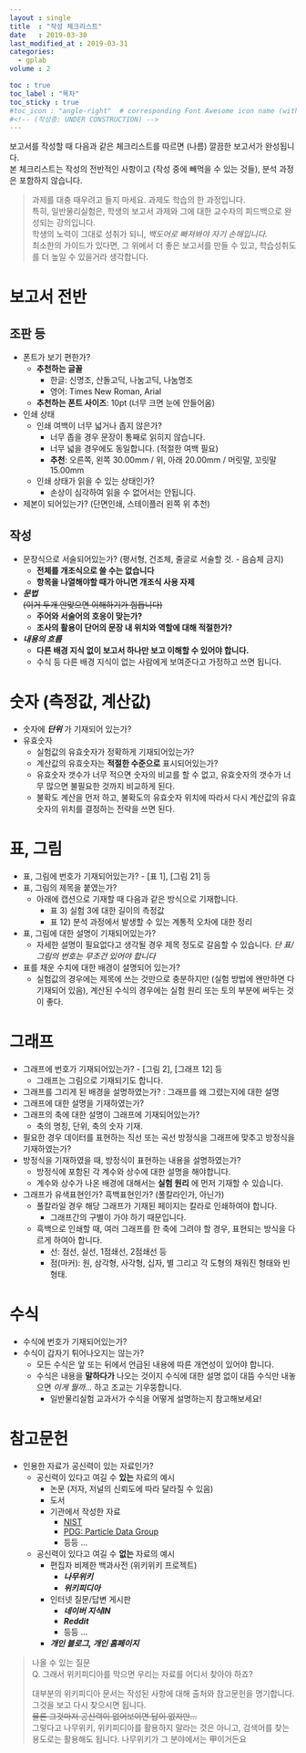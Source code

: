 ```yaml
---
layout : single
title  : "작성 체크리스트"
date   : 2019-03-30
last_modified_at : 2019-03-31
categories:
  - gplab
volume : 2

toc : true
toc_label : "목차"
toc_sticky : true
#toc_icon : "angle-right"  # corresponding Font Awesome icon name (without fa prefix) -->
#<!-- (작성중: UNDER CONSTRUCTION) -->
---
```


보고서를 작성할 때 다음과 같은 체크리스트를 따르면 (나름) 깔끔한 보고서가 완성됩니다.  
본 체크리스트는 작성의 전반적인 사항이고 (작성 중에 빼먹을 수 있는 것들), 분석 과정은 포함하지 않습니다.

> 과제를 대충 때우려고 들지 마세요. 과제도 학습의 한 과정입니다.  
> 특히, 일반물리실험은, 학생의 보고서 과제와 그에 대한 교수자의 피드백으로 완성되는 강의입니다.  
> 학생의 노력이 그대로 성취가 되니, *백도어로 빠져봐야 자기 손해입니다.*   
> 최소한의 가이드가 있다면, 그 위에서 더 좋은 보고서를 만들 수 있고, 학습성취도를 더 높일 수 있을거라 생각합니다.  

# 보고서 전반
## 조판 등
* 폰트가 보기 편한가?
  * **추천하는 글꼴**
    * 한글: 신명조, 산돌고딕, 나눔고딕, 나눔명조
    * 영어: Times New Roman, Arial
  * **추천하는 폰트 사이즈**: 10pt (너무 크면 눈에 안들어옴)
* 인쇄 상태
  * 인쇄 여백이 너무 넓거나 좁지 않은가?
    * 너무 좁을 경우 문장이 통째로 읽히지 않습니다.
    * 너무 넓을 경우에도 동일합니다. (적절한 여백 필요)
    * **추천**: 오른쪽, 왼쪽 30.00mm / 위, 아래 20.00mm / 머릿말, 꼬릿말 15.00mm
  * 인쇄 상태가 읽을 수 있는 상태인가?
    * 손상이 심각하여 읽을 수 없어서는 안됩니다.
* 제본이 되어있는가? (단면인쇄, 스테이플러 왼쪽 위 추천)

## 작성
* 문장식으로 서술되어있는가? (평서형, 건조체, 줄글로 서술할 것. - 음슴체 금지)
  * **전체를 개조식으로 쓸 수는 없습니다**
  * **항목을 나열해야할 때가 아니면 개조식 사용 자제**
* ***문법***  
  ~~(이거 두개 안맞으면 이해하기가 힘듭니다)~~
  * **주어와 서술어의 호응이 맞는가?**
  * **조사의 활용이 단어의 문장 내 위치와 역할에 대해 적절한가?**
* ***내용의 흐름***
  * **다른 배경 지식 없이 보고서 하나만 보고 이해할 수 있어야 합니다.**
  * 수식 등 다른 배경 지식이 없는 사람에게 보여준다고 가정하고 쓰면 됩니다.

# 숫자 (측정값, 계산값)
* 숫자에 ***단위*** 가 기재되어 있는가?
* 유효숫자
  * 실험값의 유효숫자가 정확하게 기재되어있는가?
  * 계산값의 유효숫자는 **적절한 수준으로** 표시되어있는가? 
  * 유효숫자 갯수가 너무 적으면 숫자의 비교를 할 수 없고, 유효숫자의 갯수가 너무 많으면 불필요한 것까지 비교하게 된다.
  * 불확도 계산을 먼저 하고, 불확도의 유효숫자 위치에 따라서 다시 계산값의 유효숫자의 위치를 결정하는 전략을 쓰면 된다.

# 표, 그림
* 표, 그림에 번호가 기재되어있는가? - [표 1], [그림 21] 등
* 표, 그림의 제목을 붙였는가?
  * 아래에 캡션으로 기재할 때 다음과 같은 방식으로 기재합니다.
    - 표 3) 실험 3에 대한 길이의 측정값
    - 표 12) 분석 과정에서 발생할 수 있는 계통적 오차에 대한 정리
* 표, 그림에 대한 설명이 기재되어있는가?
  * 자세한 설명이 필요없다고 생각될 경우 제목 정도로 갈음할 수 있습니다. *단 표/그림의 번호는 무조건 있어야 합니다*
* 표를 채운 수치에 대한 배경이 설명되어 있는가?
  * 실험값의 경우에는 제목에 쓰는 것만으로 충분하지만 (실험 방법에 왠만하면 다 기재되어 있음), 계산된 수식의 경우에는 실험 원리 또는 토의 부분에 써두는 것이 좋다.

# 그래프
* 그래프에 번호가 기재되어있는가? - [그림 2], [그래프 12] 등
  * 그래프는 그림으로 기재되기도 합니다.
* 그래프를 그리게 된 배경을 설명하였는가? : 그래프를 왜 그렸는지에 대한 설명
* 그래프에 대한 설명을 기재하였는가?
* 그래프의 축에 대한 설명이 그래프에 기재되어있는가?
  * 축의 명칭, 단위, 축의 숫자 기재.
* 필요한 경우 데이터를 표현하는 직선 또는 곡선 방정식을 그래프에 맞추고 방정식을 기재하였는가?
* 방정식을 기재하였을 때, 방정식이 표현하는 내용을 설명하였는가?
  * 방정식에 포함된 각 계수와 상수에 대한 설명을 해야합니다.
  * 계수와 상수가 나온 배경에 대해서는 **실험 원리** 에 먼저 기재할 수 있습니다.
* 그래프가 유색표현인가? 흑백표현인가? (풀칼라인가, 아닌가)
  * 풀칼라일 경우 해당 그래프가 기재된 페이지는 칼라로 인쇄하여야 합니다.
    * 그래프간의 구별이 가야 하기 때문입니다.
  * 흑백으로 인쇄할 때, 여러 그래프를 한 축에 그려야 할 경우, 표현되는 방식을 다르게 하여아 합니다.
    - 선: 점선, 실선, 1점쇄선, 2점쇄선 등
    - 점(마커): 원, 삼각형, 사각형, 십자, 별 그리고 각 도형의 채워진 형태와 빈 형태.

# 수식
  * 수식에 번호가 기재되어있는가?
  * 수식이 갑자기 튀어나오지는 않는가?
    * 모든 수식은 앞 또는 뒤에서 언급된 내용에 따른 개연성이 있어야 합니다.
    * 수식은 내용을 **말하다가** 나오는 것이지 수식에 대한 설명 없이 대뜸 수식만 내놓으면 *이게 뭘까...* 하고 조교는 기우뚱합니다.
      * 일반물리실험 교과서가 수식을 어떻게 설명하는지 참고해보세요!

# 참고문헌
* 인용한 자료가 공신력이 있는 자료인가?
  * 공신력이 있다고 여길 수 **있는** 자료의 예시
    - 논문 (저자, 저널의 신뢰도에 따라 달라질 수 있음)
    - 도서
    - 기관에서 작성한 자료
      - [NIST](https://www.nist.gov/data)
      - [PDG: Particle Data Group](https://pdg.lbl.gov)
      - 등등 ...
  * 공신력이 있다고 여길 수 **없는** 자료의 예시
    - 편집자 비제한 백과사전 (위키위키 프로젝트)
      - ***나무위키***
      - ***위키피디아***
    - 인터넷 질문/답변 게시판
      - ***네이버 지식IN***
      - ***Reddit***
      - 등등 ...
    - ***개인 블로그, 개인 홈페이지***

> 나올 수 있는 질문  
> Q. 그래서 위키피디아를 막으면 우리는 자료를 어디서 찾아야 하죠?  
>
> 대부분의 위키피디아 문서는 작성된 사항에 대해 출처와 참고문헌을 명기합니다. 그것을 보고 다시 찾으시면 됩니다.  
> ~~물론 그것마저 공신력이 없어보이면 답이 없지만...~~  
> 그렇다고 나무위키, 위키피디아를 활용하지 말라는 것은 아니고, 검색어를 찾는 용도로는 활용해도 됩니다. 나무위키가 그 분야에서는 甲이거든요

